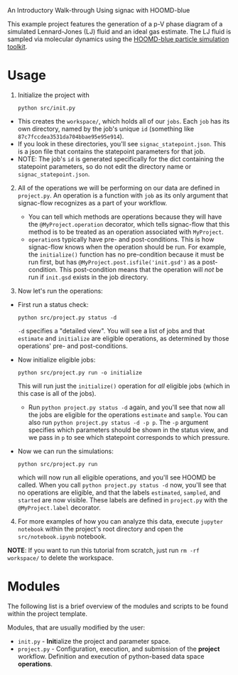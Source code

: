 An Introductory Walk-through Using signac with HOOMD-blue

This example project features the generation of a p-V phase diagram of a simulated Lennard-Jones (LJ) fluid and an ideal gas estimate.
The LJ fluid is sampled via molecular dynamics using the [HOOMD-blue particle simulation toolkit](https://glotzerlab.engin.umich.edu/hoomd-blue/).


# Usage

1. Initialize the project with

    ```
    python src/init.py
    ```

- This creates the `workspace/`, which holds all of our `jobs`. Each `job` has its own directory, named by the job's unique `id` (something like `87c7fccdea3531da704bbae95e95e914`).
- If you look in these directories, you'll see `signac_statepoint.json`. This is a json file that contains the statepoint parameters for that job.
- NOTE: The job's `id` is generated specifically for the dict containing the statepoint parameters, so do not edit the directory name or `signac_statepoint.json`.

2. All of the operations we will be performing on our data are defined in `project.py`. An operation is a function with `job` as its only argument that signac-flow recognizes as a part of your workflow.
    - You can tell which methods are operations because they will have the `@MyProject.operation` decorator, which tells signac-flow that this method is to be treated as an operation associated with `MyProject`.
    - `operation`s typically have pre- and post-conditions. This is how signac-flow knows when the operation should be run. For example, the `initialize()` function has no pre-condition because it must be run first, but has `@MyProject.post.isfile('init.gsd')` as a post-condition. This post-condition means that the operation will *not* be run if `init.gsd` exists in the job directory.

3. Now let's run the operations:

- First run a status check:

    ```
    python src/project.py status -d
    ```

    `-d` specifies a "detailed view". You will see a list of jobs and that `estimate` and `initialize` are eligible operations, as determined by those operations' pre- and post-conditions.

- Now initialize eligible jobs:

    ```
    python src/project.py run -o initialize
    ```

    This will run just the `initialize()` operation for *all* eligible jobs (which in this case is all of the jobs).
    - Run `python project.py status -d` again, and you'll see that now all the jobs are eligible for the operations `estimate` and `sample`. You can also run `python project.py status -d -p p`. The `-p` argument specifies which parameters should be shown in the status view, and we pass in `p` to see which statepoint corresponds to which pressure.

- Now we can run the simulations:

    ```
    python src/project.py run
    ```

    which will now run all eligible operations, and you'll see HOOMD be called. When you call `python project.py status -d` now, you'll see that no operations are eligible, and that the labels `estimated`, `sampled`, and `started` are now visible. These labels are defined in `project.py` with the `@MyProject.label` decorator.

4. For more examples of how you can analyze this data, execute `jupyter notebook` within the project's root directory and open the `src/notebook.ipynb` notebook.

**NOTE**: If you want to run this tutorial from scratch, just run `rm -rf workspace/` to delete the workspace.


# Modules

The following list is a brief overview of the modules and scripts to be found within the project template.

Modules, that are usually modified by the user:

 * `init.py` - **Init**ialize the project and parameter space.
 * `project.py` - Configuration, execution, and submission of the **project** workflow. Definition and execution of python-based data space **operations**.

